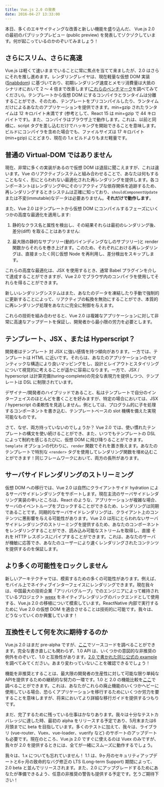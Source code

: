 ```yaml
---
title: Vue.js 2.0 の発表
date: 2016-04-27 13:33:00
---
```


本日、多くのエキサイティングな改善と新しい機能を盛り込んだ、 Vue.js 2.0 の最初のパブリックプレビュー (public preview) を発表してゾクゾクしています。何が起こっているのかのぞいてみましょう！

## さらにスリム、さらに高速

Vue.js は軽くて速いままでいることに常に焦点を当てて来ましたが、2.0 はさらにそれを推し進めます。レンダリングレイヤは、現在軽量な仮想 DOM 実装 ([Snabbdom](https://github.com/paldepind/snabbdom)) に基づいており、初期レンダリング速度とメモリ消費量は大抵のシナリオにおいて 2 〜 4 倍まで改善します([これらのベンチマーク](https://github.com/vuejs/vue/tree/next/benchmarks)を調べてみてください)。テンプレートから仮想 DOM にするコンパイラとランタイムは分離することができ、そのため、テンプレートをプリコンパイルしたり、ランタイムだけによるあなたのアプリケーションを提供できます。min+gzip されたランタイムは 12 キロバイト未満です (参考として、React 15 は min+gzip で 44 キロバイトです)。また、コンパイラはブラウザ上で動作します。これは、以前と同様に、script タグを差し込むだけでハッキングを開始できることを意味します。ビルドにコンパイラを含めた場合でも、ファイルサイズは 17 キロバイト (min+gzip) にとどまり、現在の 1.x ビルドよりもまだ軽量です。

## 普通の Virtual-DOM ではありません

現在、非常に多くの実装があるので仮想 DOM は退屈に聞こえますが、これは違います。Vue のリアクティブシステムと組み合わせることで、あなたは何もすることもなく、形にとらわれない最適化された再レンダリングを提供します。各コンポーネントはレンダリング中にそのリアクティブな依存関係を追跡するため、再レンダリングするときシステムは正確に知っており、`shouldComponentUpdate` または不変(immutable)なデータは必要ありません。**それだけで動作します**。

また、Vue 2.0 はテンプレートから仮想 DOM にコンパイルするフェーズにいくつかの高度な最適化を適用します:

1. 静的なクラス名と属性を検出し、その結果それらは最初のレンダリング後、差分(diff) を取ることはありません:

2. 最大限の静的なサブツリー(動的バインディングなしのサブツリー)と render 関数からそれらを巻き上げます。このため、それぞれにおける再レンダリングは、直接まったく同じ仮想 Node を再利用し、差分検出をスキップします。

これらの高度な最適化は、JSX を使用するとき、通常 Babel プラグインを介して達成することができますが、Vue 2.0 でブラウザ内のコンパイラを使用してそれらを得ることができます。

新しいレンダリングシステムはまた、あなたのデータを凍結したり手動で強制的に更新することによって、リアクティブの転換を無効にすることができ、本質的に再レンダリング処理をあなたに完全に制御を与えます。

これらの技術を組み合わせると、Vue 2.0 は複雑なアプリケーションに対して非常に高速なアップデートを保証し、開発者から最小限の労力を必要とします。

## テンプレート、JSX 、または Hyperscript？

開発者はテンプレート 対 JSX に強い感情を持つ傾向があります。一方では、テンプレートは HTML に近いです。それらは、あなたのアプリケーションのセマンティックな構造により良いマッピングをし、設計とレイアウトとスタイリングについて視覚的に考えることが遥かに容易になります。一方で、JSX / hyperscript は計算完備(turing-complete)の完全な表現力を提供しつつ、テンプレートは DSL に制限されています。

デザイナー/開発者のハイブリッドであること、私はテンプレートで自分のインターフェイスのほとんどを書くことを好みますが、特定の場合においては、JSX / hyperscript の柔軟性を見逃しません。例としては、プログラム的に子を処理するコンポーネントを書き込む、テンプレートベースの slot 機構を備えた実現可能なものです。

さて、なぜ、両方持っていないのでしょうか？ Vue 2.0 では、使い慣れたテンプレートの構文を使い続けることができ、また、いつでもテンプレートの DSL によって制約を感じるたびに、仮想 DOM に飛び降りることができます。`template` オプションの代わりに、`render` 関数でそれを置き換えます。あなたのテンプレートで特別な `<render>` タグを使用してレンダリング関数を埋め込むことができます！同じフレームワークにおいて、両方の長所があります。

## サーバサイドレンダリングのストリーミング

仮想 DOM への移行では、Vue 2.0 は自然にクライアントサイド hydration によるサーバサイドレンダリングをサポートします。現在主流のサーバサイドレンダリング実装の辛いところは、React のような、アプリケーションが複雑な場合、サーバのイベントループをブロックすることができるため、レンダリングは同期であることです。同期的なサーバサイドレンダリングは、クライアント上のコンテンツに悪影響を与える可能性があります。Vue 2.0 は形にとらわれないサーバサイドレンダリングのストリーミングを提供するため、あなたのコンポーネントをレンダリングすることができ、読み込み可能なストリームを取得し、直接 それを HTTP レスポンスにパイプすることができます。これは、あなたのサーバが機敏に応答でき、あなたのユーザーにより速くレンダリングされたコンテンツを提供するのを保証します。

## より多くの可能性をロックしません

新しいアーキテクチャでは、模索するための多くの可能性があります。例えば、モバイル上でネイティブインターフェイスにレンダリングできます。現在我々は、中国最大の技術企業「アリババグループ」でのエンジニアによって維持されているプロジェクト [weex](http://alibaba.github.io/weex/) をネイティブレンダリングのバックエンドとして使用する、Vue.js 2.0 の移植について模索しています。ReactNative 内部で実行するために Vue 2.0 の仮想 DOM を適合させることは技術的に可能です。我々は、どうなっていくのか興奮しています！

## 互換性そして何を次に期待するのか

Vue.js 2.0 はまだ pre-alpha ですが、[ここ](https://github.com/vuejs/vue/tree/next/)でソースコードを調べることができます。完全な書き直しにも関わらず、1.0 API は、いくつかの意図的な非推奨の例外をのぞいて、1.0 と互換性があります。[2.0 で書かれた同じ公式の example](https://github.com/vuejs/vue/tree/next/examples)を調べてみてください。あまり変わっていないことを確認できるでしょう！

機能を非推奨とすることは、最大限の開発者の生産性に対して可能な限り単純なAPIを提供するための継続的な努力の一環です。1.0 と 2.0 の機能比較を[ここ](https://github.com/vuejs/vue/wiki/2.0-features)で調べることができます。これは、あなたがこれらの廃止機能のいくつかヘビーに使用している場合、恐らくアプリケーションを移行するためにいくつか労力を要することを意味しますが、将来においてより詳細な移行ガイドを提供するつもりです。

まだ、完了するために残っている仕事はかなりあります。我々は十分なテストカバレッジに達した時、最初の alpha をリリースする予定であり、5月末または6月頭までに beta を目指しています。多くのテストに加えて、我々は、ライブラリ (vue-router、Vuex、vue-loader、vuerify など) のサポートのアップデートも必要です。現在のところ、Vue.js 2.0 ですぐに使えるのは Vuex のみですが、我々が 2.0 を提供するときには、全てが一緒にスムーズに動作するでしょう。

我々は、1.x についても忘れていません！ 1.1 は、9ヶ月のセキュリティアップデートと6ヶ月の致命的なバグ修正の LTS (Long-term Support) 期間によって、2.0 beta と並んでリリースされます。また、2.0 にアップグレードするためにあなたが準備できるよう、任意の非推奨の警告も提供する予定です。乞うご期待下さい！
